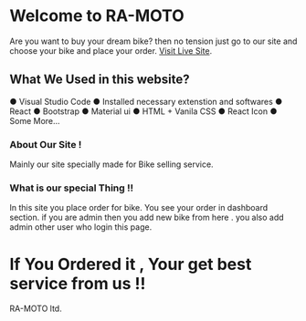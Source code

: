 # Welcome to RA-MOTO 

Are you want to buy your dream bike? then no tension just go to our site and choose your bike and place your order. [Visit Live Site](https://ra-moto.web.app/).

## What We Used in this website?

● Visual Studio Code
● Installed necessary extenstion and softwares
● React
● Bootstrap
● Material ui
● HTML + Vanila CSS
● React Icon
● Some More...

### About Our Site !

Mainly our site specially made for Bike selling service. 

### What is our special Thing !!

In this site you place order for bike. You see your order in dashboard section. if you are admin then you add new bike from here . you also add admin other user who login this page.  


# If You Ordered it  , Your get best service from us !!
RA-MOTO ltd.
